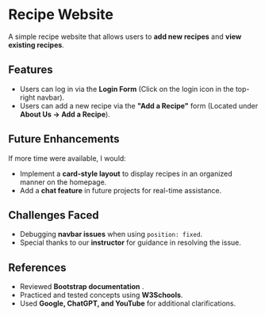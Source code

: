 
# Recipe Website  
A simple recipe website that allows users to **add new recipes** and **view existing recipes**.  

## Features  
- Users can log in via the **Login Form** (Click on the login icon in the top-right navbar).  
- Users can add a new recipe via the **"Add a Recipe"** form (Located under **About Us -> Add a Recipe**).  

## Future Enhancements  
If more time were available, I would:  
- Implement a **card-style layout** to display recipes in an organized manner on the homepage.  
- Add a **chat feature** in future projects for real-time assistance.  

## Challenges Faced  
- Debugging **navbar issues** when using `position: fixed`.  
- Special thanks to our **instructor** for guidance in resolving the issue.  

## References  
- Reviewed **Bootstrap documentation** .  
- Practiced and tested concepts using **W3Schools**.  
- Used **Google, ChatGPT, and YouTube** for additional clarifications.  
